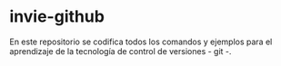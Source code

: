 # invie-github
En este repositorio se codifica todos los comandos y ejemplos para el aprendizaje de la tecnología de control de versiones - git -.

